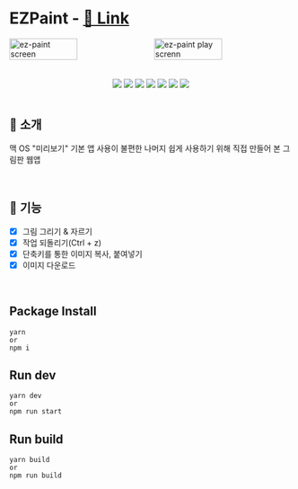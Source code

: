 # EZPaint - [📎 Link](https://ez-paint.web.app/)

<div style="display: flex; justify-content: center; gap: 12px;">
<img src="https://github.com/macjjuni/ezpaint/assets/38034518/3379b092-756c-48ab-b05c-8eb677a40cc2" alt="ez-paint screen" width="49%" />

<img src="https://github.com/macjjuni/ezpaint/assets/38034518/881b958c-2838-4c85-9896-505a76354ff6" alt="ez-paint play screnn" width="49%" />

</div>


<br>
<br>

<div align="center">
	<img src="https://img.shields.io/badge/React-61DAFB?style=flat&logo=React&logoColor=white" />
	<img src="https://img.shields.io/badge/TypeScript-3178C6?style=flat&logo=TypeScript&logoColor=white" />
	<img src="https://img.shields.io/badge/HTML5-E34F26?style=flat&logo=HTML5&logoColor=white" />
	<img src="https://img.shields.io/badge/CSS3-1572B6?style=flat&logo=CSS3&logoColor=white" />
	<img src="https://img.shields.io/badge/Vite-646CFF?style=flat&logo=Vite&logoColor=white" />
		<img src="https://img.shields.io/badge/ESLint-4B32C3?style=flat&logo=ESLint&logoColor=white" />
	<img src="https://img.shields.io/badge/Prettier-F7B93E?style=flat&logo=Prettier&logoColor=white" />	
</div>

<br>

## 📌 소개

맥 OS "미리보기" 기본 앱 사용이 불편한 나머지 쉽게 사용하기 위해 직접 만들어 본 그림판 웹앱

<br>

## 📌 기능

- [x] 그림 그리기 & 자르기
- [x] 작업 되돌리기(Ctrl + z)
- [x] 단축키를 통한 이미지 복사, 붙여넣기
- [x] 이미지 다운로드

<br>

## Package Install

```
yarn
or
npm i
```

## Run dev

```
yarn dev
or
npm run start
```

## Run build

```
yarn build
or
npm run build
```
